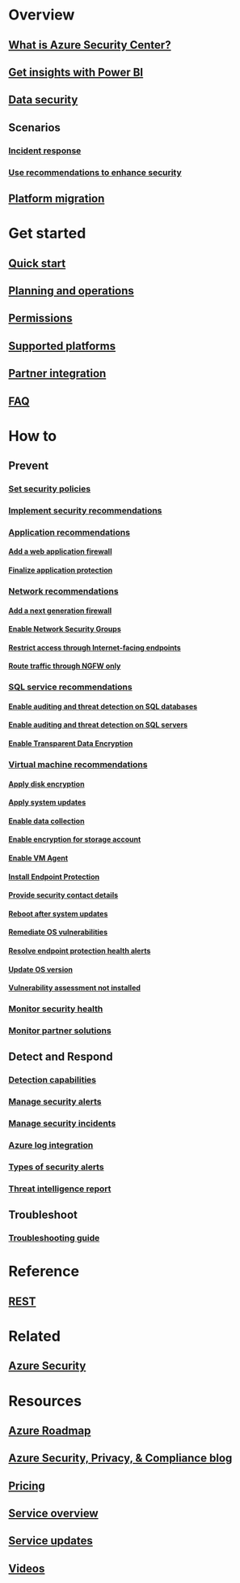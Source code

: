 # Overview
## [What is Azure Security Center?](security-center-intro.md)
## [Get insights with Power BI](security-center-powerbi.md)
## [Data security](security-center-data-security.md)
## Scenarios
### [Incident response](security-center-incident-response.md)
### [Use recommendations to enhance security](security-center-using-recommendations.md)
## [Platform migration](security-center-platform-migration.md)

# Get started
## [Quick start](security-center-get-started.md)
## [Planning and operations](security-center-planning-and-operations-guide.md)
## [Permissions](security-center-permissions.md)
## [Supported platforms](security-center-os-coverage.md)
## [Partner integration](security-center-partner-integration.md)
## [FAQ](security-center-faq.md)

# How to

## Prevent
### [Set security policies](security-center-policies.md)
### [Implement security recommendations](security-center-recommendations.md)

### [Application recommendations](security-center-application-recommendations.md)
#### [Add a web application firewall](security-center-add-web-application-firewall.md)
#### [Finalize application protection](security-center-add-web-application-firewall.md#finalize-application-protection)

### [Network recommendations](security-center-network-recommendations.md)
#### [Add a next generation firewall](security-center-add-next-generation-firewall.md)
#### [Enable Network Security Groups](security-center-enable-network-security-groups.md)
#### [Restrict access through Internet-facing endpoints](security-center-restrict-access-through-internet-facing-endpoints.md)
#### [Route traffic through NGFW only](security-center-add-next-generation-firewall.md#route-traffic-through-ngfw-only)

### [SQL service recommendations](security-center-sql-service-recommendations.md)
#### [Enable auditing and threat detection on SQL databases](security-center-enable-auditing-on-sql-databases.md)
#### [Enable auditing and threat detection on SQL servers](security-center-enable-auditing-on-sql-servers.md)
#### [Enable Transparent Data Encryption](security-center-enable-transparent-data-encryption.md)

### [Virtual machine recommendations](security-center-virtual-machine-recommendations.md)
#### [Apply disk encryption](security-center-apply-disk-encryption.md)
#### [Apply system updates](security-center-apply-system-updates.md)
#### [Enable data collection](security-center-enable-data-collection.md)
#### [Enable encryption for storage account](security-center-enable-encryption-for-storage-account.md)
#### [Enable VM Agent](security-center-enable-vm-agent.md)
#### [Install Endpoint Protection](security-center-install-endpoint-protection.md)
#### [Provide security contact details](security-center-provide-security-contact-details.md)
#### [Reboot after system updates](security-center-apply-system-updates.md#reboot-after-system-updates)
#### [Remediate OS vulnerabilities](security-center-remediate-os-vulnerabilities.md)
#### [Resolve endpoint protection health alerts](security-center-resolve-endpoint-protection-health-alerts.md)
#### [Update OS version](security-center-update-os-version.md)
#### [Vulnerability assessment not installed](security-center-vulnerability-assessment-recommendations.md)

### [Monitor security health](security-center-monitoring.md)
### [Monitor partner solutions](security-center-partner-solutions.md)

## Detect and Respond
### [Detection capabilities](security-center-detection-capabilities.md)
### [Manage security alerts](security-center-managing-and-responding-alerts.md)
### [Manage security incidents](security-center-incident.md)
### [Azure log integration](security-center-integrating-alerts-with-log-integration.md)
### [Types of security alerts](security-center-alerts-type.md)
### [Threat intelligence report](security-center-threat-report.md)

## Troubleshoot
### [Troubleshooting guide](security-center-troubleshooting-guide.md)

# Reference
## [REST](https://msdn.microsoft.com/en-US/library/mt704034(Azure.100).aspx)

# Related
## [Azure Security](/azure/security/)

# Resources
## [Azure Roadmap](https://azure.microsoft.com/roadmap/)
## [Azure Security, Privacy, & Compliance blog](http://blogs.msdn.com/b/azuresecurity/)
## [Pricing](security-center-pricing.md)
## [Service overview](https://azure.microsoft.com/services/security-center/)
## [Service updates](https://azure.microsoft.com/updates/?product=security-center)
## [Videos](https://azure.microsoft.com/documentation/videos/index/?services=security-center)
